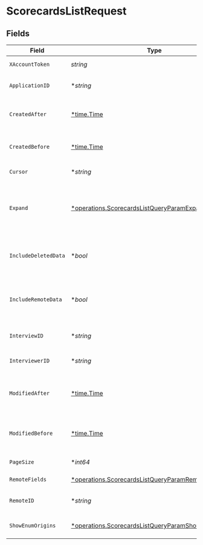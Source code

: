 # ScorecardsListRequest


## Fields

| Field                                                                                                                     | Type                                                                                                                      | Required                                                                                                                  | Description                                                                                                               |
| ------------------------------------------------------------------------------------------------------------------------- | ------------------------------------------------------------------------------------------------------------------------- | ------------------------------------------------------------------------------------------------------------------------- | ------------------------------------------------------------------------------------------------------------------------- |
| `XAccountToken`                                                                                                           | *string*                                                                                                                  | :heavy_check_mark:                                                                                                        | Token identifying the end user.                                                                                           |
| `ApplicationID`                                                                                                           | **string*                                                                                                                 | :heavy_minus_sign:                                                                                                        | If provided, will only return scorecards for this application.                                                            |
| `CreatedAfter`                                                                                                            | [*time.Time](https://pkg.go.dev/time#Time)                                                                                | :heavy_minus_sign:                                                                                                        | If provided, will only return objects created after this datetime.                                                        |
| `CreatedBefore`                                                                                                           | [*time.Time](https://pkg.go.dev/time#Time)                                                                                | :heavy_minus_sign:                                                                                                        | If provided, will only return objects created before this datetime.                                                       |
| `Cursor`                                                                                                                  | **string*                                                                                                                 | :heavy_minus_sign:                                                                                                        | The pagination cursor value.                                                                                              |
| `Expand`                                                                                                                  | [*operations.ScorecardsListQueryParamExpand](../../models/operations/scorecardslistqueryparamexpand.md)                   | :heavy_minus_sign:                                                                                                        | Which relations should be returned in expanded form. Multiple relation names should be comma separated without spaces.    |
| `IncludeDeletedData`                                                                                                      | **bool*                                                                                                                   | :heavy_minus_sign:                                                                                                        | Whether to include data that was marked as deleted by third party webhooks.                                               |
| `IncludeRemoteData`                                                                                                       | **bool*                                                                                                                   | :heavy_minus_sign:                                                                                                        | Whether to include the original data Merge fetched from the third-party to produce these models.                          |
| `InterviewID`                                                                                                             | **string*                                                                                                                 | :heavy_minus_sign:                                                                                                        | If provided, will only return scorecards for this interview.                                                              |
| `InterviewerID`                                                                                                           | **string*                                                                                                                 | :heavy_minus_sign:                                                                                                        | If provided, will only return scorecards for this interviewer.                                                            |
| `ModifiedAfter`                                                                                                           | [*time.Time](https://pkg.go.dev/time#Time)                                                                                | :heavy_minus_sign:                                                                                                        | If provided, only objects synced by Merge after this date time will be returned.                                          |
| `ModifiedBefore`                                                                                                          | [*time.Time](https://pkg.go.dev/time#Time)                                                                                | :heavy_minus_sign:                                                                                                        | If provided, only objects synced by Merge before this date time will be returned.                                         |
| `PageSize`                                                                                                                | **int64*                                                                                                                  | :heavy_minus_sign:                                                                                                        | Number of results to return per page.                                                                                     |
| `RemoteFields`                                                                                                            | [*operations.ScorecardsListQueryParamRemoteFields](../../models/operations/scorecardslistqueryparamremotefields.md)       | :heavy_minus_sign:                                                                                                        | Deprecated. Use show_enum_origins.                                                                                        |
| `RemoteID`                                                                                                                | **string*                                                                                                                 | :heavy_minus_sign:                                                                                                        | The API provider's ID for the given object.                                                                               |
| `ShowEnumOrigins`                                                                                                         | [*operations.ScorecardsListQueryParamShowEnumOrigins](../../models/operations/scorecardslistqueryparamshowenumorigins.md) | :heavy_minus_sign:                                                                                                        | Which fields should be returned in non-normalized form.                                                                   |